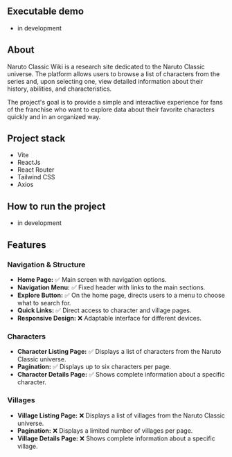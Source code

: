 
## Executable demo
- in development

## About
Naruto Classic Wiki is a research site dedicated to the Naruto Classic universe. The platform allows users to browse a list of characters from the series and, upon selecting one, view detailed information about their history, abilities, and characteristics.

The project's goal is to provide a simple and interactive experience for fans of the franchise who want to explore data about their favorite characters quickly and in an organized way.

## Project stack
- Vite
- ReactJs
- React Router
- Tailwind CSS
- Axios

## How to run the project
- in development

## Features

### Navigation & Structure
- **Home Page:** :white_check_mark: Main screen with navigation options.
- **Navigation Menu:** :white_check_mark: Fixed header with links to the main sections.
- **Explore Button:** :white_check_mark: On the home page, directs users to a menu to choose what to search for.
- **Quick Links:** :white_check_mark: Direct access to character and village pages.
- **Responsive Design:** :x: Adaptable interface for different devices.

### Characters
- **Character Listing Page:** :white_check_mark: Displays a list of characters from the Naruto Classic universe.
- **Pagination:** :white_check_mark: Displays up to six characters per page.
- **Character Details Page:** :white_check_mark: Shows complete information about a specific character.

### Villages
- **Village Listing Page:** :x: Displays a list of villages from the Naruto Classic universe.
- **Pagination:** :x: Displays a limited number of villages per page.
- **Village Details Page:** :x: Shows complete information about a specific village.